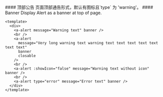 <cn>
#### 顶部公告
页面顶部通告形式，默认有图标且`type` 为 'warning'。
</cn>

<us>
#### Banner
Display Alert as a banner at top of page.
</us>

```tpl
<template>
  <div>
    <a-alert message="Warning text" banner />
    <br />
    <a-alert
      message="Very long warning text warning text text text text text text text"
      banner
      closable
    />
    <br />
    <a-alert :showIcon="false" message="Warning text without icon" banner />
    <br />
    <a-alert type="error" message="Error text" banner />
  </div>
</template>
```
